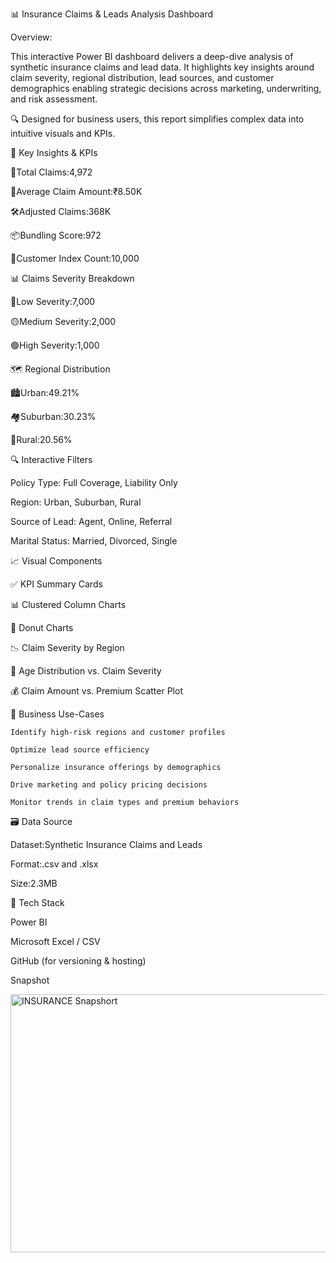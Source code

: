 📊 Insurance Claims & Leads Analysis Dashboard

Overview:

This interactive Power BI dashboard delivers a deep-dive analysis of synthetic insurance claims and lead data. It highlights key insights around claim severity, regional distribution, lead sources, and customer demographics enabling strategic decisions across marketing, underwriting, and risk assessment.

🔍 Designed for business users, this report simplifies complex data into intuitive visuals and KPIs.

🌟 Key Insights & KPIs

📌Total Claims:4,972 
 
💸Average Claim Amount:₹8.50K
 
🛠Adjusted Claims:368K 
 
📦Bundling Score:972  
 
🧾Customer Index Count:10,000  


📊 Claims Severity Breakdown

🔴Low Severity:7,000 

🟡Medium Severity:2,000

🟢High Severity:1,000  

🗺 Regional Distribution

🏙Urban:49.21%  

🏘Suburban:30.23% 

🌾Rural:20.56%  

🔍 Interactive Filters

  Policy Type: Full Coverage, Liability Only  
  
  Region: Urban, Suburban, Rural  
  
  Source of Lead: Agent, Online, Referral  
  
  Marital Status: Married, Divorced, Single  

 📈 Visual Components

 ✅ KPI Summary Cards  
 
 📊 Clustered Column Charts 
 
 🍩 Donut Charts  
 
 📉 Claim Severity by Region
 
 🎯 Age Distribution vs. Claim Severity  
 
 💰 Claim Amount vs. Premium Scatter Plot  



 💼 Business Use-Cases

    Identify high-risk regions and customer profiles 
    
    Optimize lead source efficiency  
    
    Personalize insurance offerings by demographics
    
    Drive marketing and policy pricing decisions  
    
    Monitor trends in claim types and premium behaviors  



 🗃 Data Source

 Dataset:Synthetic Insurance Claims and Leads
 
 Format:.csv and .xlsx  
 
 Size:2.3MB  

🧠 Tech Stack

 Power BI  
 
 Microsoft Excel / CSV 
 
 GitHub (for versioning & hosting)  

 Snapshot

 <img width="743" height="413" alt="INSURANCE Snapshort" src="https://github.com/user-attachments/assets/eebc2d39-a2b2-40db-a4b6-37686eb2ad72" />


